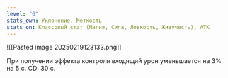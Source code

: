 ```yaml
---
level: "6"
stats_own: Уклонение, Меткость
stats_on: Классовый стат (Магия, Сила, Ловкость, Живучесть), АТК
---
```



![[Pasted image 20250219123133.png]]

При получении эффекта контроля входящий урон уменьшается на 3% на 5 с. CD: 30 с.
